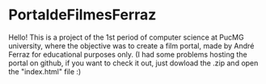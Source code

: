 # PortaldeFilmesFerraz

Hello!
This is a project of the 1st period of computer science at PucMG university, where the objective was to create a film portal, made by André Ferraz for educational purposes only.
(I had some problems hosting the portal on github, if you want to check it out, just dowload the .zip and open the "index.html" file :)
